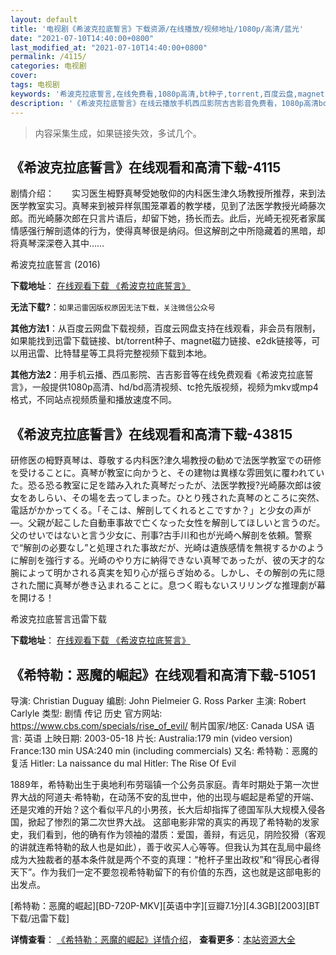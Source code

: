 ```yaml
---
layout: default
title: '电视剧《希波克拉底誓言》下载资源/在线播放/视频地址/1080p/高清/蓝光'
date: "2021-07-10T14:40:00+0800"
last_modified_at: "2021-07-10T14:40:00+0800"
permalink: /4115/
categories: 电视剧
cover:
tags: 电视剧
keywords: '希波克拉底誓言,在线免费看,1080p高清,bt种子,torrent,百度云盘,magnet,磁力链,迅雷下载资源'
description: '《希波克拉底誓言》在线云播放手机西瓜影院吉吉影音免费看，1080p高清bd/hd未删减完整版和tc抢先枪版，mkv/mp4格式，附带bt/torrent种子、magnet/磁力链、百度云盘、网盘资源迅雷下载链接'
---
```


>内容采集生成，如果链接失效，多试几个。


## 《希波克拉底誓言》在线观看和高清下载-4115

剧情介绍：　　实习医生栂野真琴受她敬仰的内科医生津久场教授所推荐，来到法医学教室实习。真琴来到被异样氛围笼罩着的教学楼，见到了法医学教授光崎藤次郎。而光崎藤次郎在只言片语后，却留下她，扬长而去。此后，光崎无视死者家属情感强行解剖遗体的行为，使得真琴很是纳闷。但这解剖之中所隐藏着的黑暗，却将真琴深深卷入其中……


希波克拉底誓言 (2016)

**下载地址**： [在线观看下载 《希波克拉底誓言》](https://www.btbtdy.me/btdy/dy8293.html) 


**无法下载?**：`如果迅雷因版权原因无法下载，关注微信公众号 `

**其他方法1**：从百度云网盘下载视频，百度云网盘支持在线观看，非会员有限制，如果能找到迅雷下载链接、bt/torrent种子、magnet磁力链接、e2dk链接等，可以用迅雷、比特彗星等工具将完整视频下载到本地。

**其他方法2**：用手机云播、西瓜影院、吉吉影音等在线免费观看《希波克拉底誓言》，一般提供1080p高清、hd/bd高清视频、tc抢先版视频，视频为mkv或mp4格式，不同站点视频质量和播放速度不同。


## 《希波克拉底誓言》在线观看和高清下载-43815

研修医の栂野真琴は、尊敬する内科医?津久場教授の勧めで法医学教室での研修を受けることに。真琴が教室に向かうと、その建物は異様な雰囲気に覆われていた。恐る恐る教室に足を踏み入れた真琴だったが、法医学教授?光崎藤次郎は彼女をあしらい、その場を去ってしまった。ひとり残された真琴のところに突然、電話がかかってくる。「そこは、解剖してくれるとこですか？」と少女の声が―。父親が起こした自動車事故で亡くなった女性を解剖してほしいと言うのだ。父のせいではないと言う少女に、刑事?古手川和也が光崎へ解剖を依頼。警察で“解剖の必要なし”と処理された事故だが、光崎は遺族感情を無視するかのように解剖を強行する。光崎のやり方に納得できない真琴であったが、彼の天才的な腕によって明かされる真実を知り心が揺らぎ始める。しかし、その解剖の先に隠された闇に真琴が巻き込まれることに。息つく暇もないスリリングな推理劇が幕を開ける！


希波克拉底誓言迅雷下载

**下载地址**： [在线观看下载 《希波克拉底誓言》](https://www.993dy.com//vod-detail-id-8114.html) 


## 《希特勒：恶魔的崛起》在线观看和高清下载-51051

导演: Christian Duguay 编剧: John Pielmeier G. Ross Parker 主演: Robert Carlyle 类型: 剧情 传记 历史 官方网站: https://www.cbs.com/specials/rise_of_evil/ 制片国家/地区: Canada USA 语言: 英语 上映日期: 2003-05-18 片长: Australia:179 min (video version) France:130 min USA:240 min (including commercials) 又名: 希特勒：恶魔的复活 Hitler: La naissance du mal Hitler: The Rise Of Evil

1889年，希特勒出生于奥地利布劳瑙镇一个公务员家庭。青年时期处于第一次世界大战的阿道夫·希特勒，在动荡不安的乱世中，他的出现与崛起是希望的开端、还是灾难的开始？这个看似平凡的小男孩，长大后却指挥了德国军队大规模入侵各国，掀起了惨烈的第二次世界大战。 这部电影非常的真实的再现了希特勒的发家史，我们看到，他的确有作为领袖的潜质：爱国，善辩，有远见，阴险狡猾（客观的讲就连希特勒的敌人也是如此），善于收买人心等等。但我认为其在乱局中最终成为大独裁者的基本条件就是两个不变的真理：“枪杆子里出政权”和“得民心者得天下”。作为我们一定不要忽视希特勒留下的有价值的东西，这也就是这部电影的出发点。


[希特勒：恶魔的崛起][BD-720P-MKV][英语中字][豆瓣7.1分][4.3GB][2003][BT下载/迅雷下载]

**详情查看**： [《希特勒：恶魔的崛起》详情介绍](/movie/51051/)， **查看更多**：[本站资源大全](/movie/t/all/)

